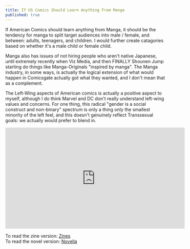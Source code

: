 ```yaml
---
title: If US Comics Should Learn Anything From Manga
published: true
---
```

If American Comics should learn anything from Manga, it should be the tendency for manga to split target audiences into male / female, and between: adults, teenagers, and children. I would further create catagories based on whether it's a male child or female child.

Manga also has issues of not hiring people who aren't native Japanese, until extremely recently when Viz Media, and then FINALLY Shounen Jump starting do things like Manga-Originals "inspired by manga". The Manga industry, in some ways, is actually the logical extension of what would happen in Comicsgate actually got what they wanted, and I don't mean that as a complement.

The Left-Wing aspects of American comics is actually a positive aspect to myself, although I do think Marvel and DC don't really understand left-wing values and concerns. For one thing, this radical "gender is a social construct and non-binary" spectrum is only a thing only the smallest minority of the left feel, and this doesn't genuinely reflect Transsexual goals: we actually would prefer to blend in.

<iframe width="560" height="315" sandbox="allow-same-origin allow-scripts allow-popups" src="https://video.ploud.jp/videos/embed/9fd9eb04-7c3e-44f5-93c1-eb050a130439" frameborder="0" allowfullscreen></iframe><br />

To read the zine version: <a href="https://lwflouisa.github.io/Homepage/Zines/">Zines</a><br />
To read the novel version: <a href="https://lwflouisa.github.io/Homepage/UploadedFairy/">Novella</a>
